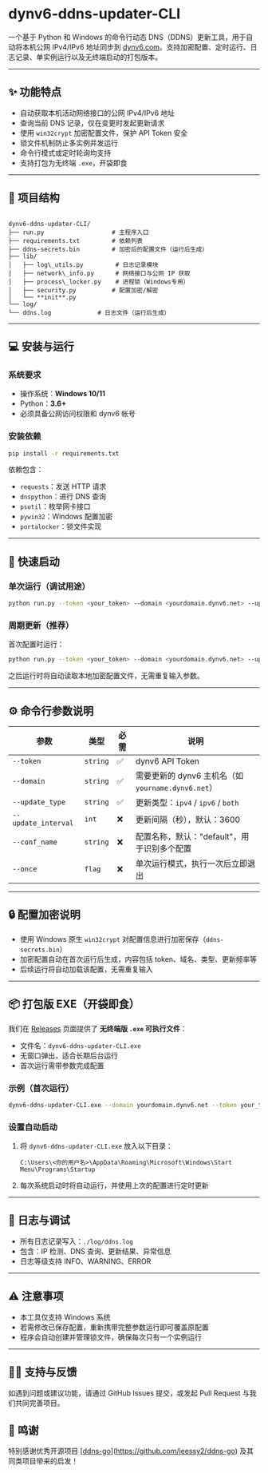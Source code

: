 # dynv6-ddns-updater-CLI

一个基于 Python 和 Windows 的命令行动态 DNS（DDNS）更新工具，用于自动将本机公网 IPv4/IPv6 地址同步到 [dynv6.com](https://dynv6.com)。支持加密配置、定时运行、日志记录、单实例运行以及无终端启动的打包版本。

---

## ✨ 功能特点

- 自动获取本机活动网络接口的公网 IPv4/IPv6 地址
- 查询当前 DNS 记录，仅在变更时发起更新请求
- 使用 `win32crypt` 加密配置文件，保护 API Token 安全
- 锁文件机制防止多实例并发运行
- 命令行模式或定时轮询均支持
- 支持打包为无终端 `.exe`，开袋即食

---

## 📁 项目结构

```

dynv6-ddns-updater-CLI/
├── run.py                   # 主程序入口
├── requirements.txt         # 依赖列表
├── ddns-secrets.bin         # 加密后的配置文件（运行后生成）
├── lib/
│   ├── log\_utils.py         # 日志记录模块
│   ├── network\_info.py      # 网络接口与公网 IP 获取
│   ├── process\_locker.py    # 进程锁（Windows专用）
│   ├── security.py          # 配置加密/解密
│   └── **init**.py
└── log/
└── ddns.log             # 日志文件（运行后生成）

````

---

## 💻 安装与运行

### 系统要求

- 操作系统：**Windows 10/11**
- Python：**3.6+**
- 必须具备公网访问权限和 dynv6 帐号

### 安装依赖

```bash
pip install -r requirements.txt
````

依赖包含：

* `requests`：发送 HTTP 请求
* `dnspython`：进行 DNS 查询
* `psutil`：枚举网卡接口
* `pywin32`：Windows 配置加密
* `portalocker`：锁文件实现

---

## 🚀 快速启动

### 单次运行（调试用途）

```bash
python run.py --token <your_token> --domain <yourdomain.dynv6.net> --update_type ipv6 --once
```

### 周期更新（推荐）

首次配置时运行：

```bash
python run.py --token <your_token> --domain <yourdomain.dynv6.net> --update_type both --update_interval 600
```

之后运行时将自动读取本地加密配置文件，无需重复输入参数。

---

## ⚙️ 命令行参数说明

| 参数                  | 类型       | 必需 | 说明                                      |
| ------------------- | -------- | -- | --------------------------------------- |
| `--token`           | `string` | ✅  | dynv6 API Token                         |
| `--domain`          | `string` | ✅  | 需要更新的 dynv6 主机名（如 `yourname.dynv6.net`） |
| `--update_type`     | `string` | ✅  | 更新类型：`ipv4` / `ipv6` / `both`           |
| `--update_interval` | `int`    | ❌  | 更新间隔（秒），默认：3600                         |
| `--conf_name`       | `string` | ❌  | 配置名称，默认："default"，用于识别多个配置              |
| `--once`            | `flag`   | ❌  | 单次运行模式，执行一次后立即退出                        |

---

## 🔒 配置加密说明

* 使用 Windows 原生 `win32crypt` 对配置信息进行加密保存（`ddns-secrets.bin`）
* 加密配置自动在首次运行后生成，内容包括 token、域名、类型、更新频率等
* 后续运行将自动加载该配置，无需重复输入

---

## 📦 打包版 EXE（开袋即食）

我们在 [Releases](https://github.com/shidaijiya/dynv6-ddns-updater-CLI/releases) 页面提供了 **无终端版 `.exe` 可执行文件**：

* 文件名：`dynv6-ddns-updater-CLI.exe`
* 无窗口弹出，适合长期后台运行
* 首次运行需带参数完成配置

### 示例（首次运行）

```bash
dynv6-ddns-updater-CLI.exe --domain yourdomain.dynv6.net --token your_token --update_type both --update_interval 3600
```

### 设置自动启动

1. 将 `dynv6-ddns-updater-CLI.exe` 放入以下目录：

   ```
   C:\Users\<你的用户名>\AppData\Roaming\Microsoft\Windows\Start Menu\Programs\Startup
   ```

2. 每次系统启动时将自动运行，并使用上次的配置进行定时更新

---

## 📄 日志与调试

* 所有日志记录写入：`./log/ddns.log`
* 包含：IP 检测、DNS 查询、更新结果、异常信息
* 日志等级支持 INFO、WARNING、ERROR

---

## ⚠️ 注意事项

* 本工具仅支持 Windows 系统
* 若需修改已保存配置，重新携带完整参数运行即可覆盖原配置
* 程序会自动创建并管理锁文件，确保每次只有一个实例运行

---


## 🙋‍♂️ 支持与反馈

如遇到问题或建议功能，请通过 GitHub Issues 提交，或发起 Pull Request 与我们共同完善项目。

## 🙏 鸣谢

特别感谢优秀开源项目 [[ddns-go](https://github.com/jeessy2/ddns-go)](https://github.com/jeessy2/ddns-go) 及其同类项目带来的启发！

